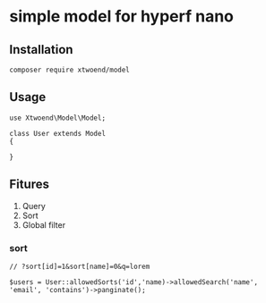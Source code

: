 # simple model for hyperf nano


## Installation

```
composer require xtwoend/model
```

## Usage

```
use Xtwoend\Model\Model;

class User extends Model
{

}

```

## Fitures

1. Query
2. Sort 
3. Global filter

### sort

```
// ?sort[id]=1&sort[name]=0&q=lorem

$users = User::allowedSorts('id','name)->allowedSearch('name', 'email', 'contains')->panginate();

```

